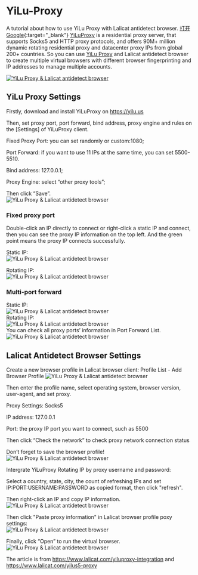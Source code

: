 # YiLu-Proxy
A tutorial about how to use YiLu Proxy with Lalicat antidetect browser.
[打开Google](https://www.google.com/){:target="_blank"} [YiLuProxy](https://www.lalicat.com/yiluproxy-integration) is a residential proxy server, that supports Socks5 and HTTP proxy protocols, and offers 90M+ million dynamic rotating residential proxy and datacenter proxy IPs from global 200+ countries. So you can use [YiLu Proxy](https://www.lalicat.com/yilus5-proxy) and Lalicat antidetect browser to create multiple virtual browsers with different browser fingerprinting and IP addresses to manage multiple accounts.

[![YiLu Proxy & Lalicat antidetect browser](https://res.cloudinary.com/marcomontalbano/image/upload/v1683786363/video_to_markdown/images/youtube--m1ZCqWAZ2cY-c05b58ac6eb4c4700831b2b3070cd403.jpg)](https://www.youtube.com/watch?v=m1ZCqWAZ2cY "YiLu Proxy & Lalicat antidetect browser")

## YiLu Proxy Settings
Firstly, download and install YiLuProxy on https://yilu.us

Then, set proxy port, port forward, bind address, proxy engine and rules on the [Settings] of YiLuProxy client.

Fixed Proxy Port: you can set randomly or custom:1080;

Port Forward: if you want to use 11 IPs at the same time, you can set 5500-5510.

Bind address: 127.0.0.1;

Proxy Engine: select “other proxy tools”;

Then click “Save”.  
![YiLu Proxy & Lalicat antidetect browser](https://help.lalicat.com/lalicat/wp-content/uploads/2022/10/image-3.png)

### Fixed proxy port
Double-click an IP directly to connect or right-click a static IP and connect, then you can see the proxy IP information on the top left. And the green point means the proxy IP connects successfully.

Static IP:  
![YiLu Proxy & Lalicat antidetect browser](https://help.lalicat.com/lalicat/wp-content/uploads/2022/10/image-4.png)

Rotating IP:  
![YiLu Proxy & Lalicat antidetect browser](https://help.lalicat.com/lalicat/wp-content/uploads/2022/10/image-5.png)

### Multi-port forward
Static IP:  
![YiLu Proxy & Lalicat antidetect browser](https://help.lalicat.com/lalicat/wp-content/uploads/2022/10/image-6.png)  
Rotating IP:  
![YiLu Proxy & Lalicat antidetect browser](https://help.lalicat.com/lalicat/wp-content/uploads/2022/10/image-7.png)  
You can check all proxy ports’ information in Port Forward List.  
![YiLu Proxy & Lalicat antidetect browser](https://help.lalicat.com/lalicat/wp-content/uploads/2022/10/image-8.png)  

## Lalicat Antidetect Browser Settings
Create a new browser profile in Lalicat browser client: Profile List - Add Browser Profile
![YiLu Proxy & Lalicat antidetect browser](https://help.lalicat.com/lalicat/wp-content/uploads/2022/10/image-9.png)

Then enter the profile name, select operating system, browser version, user-agent, and set proxy.  

Proxy Settings: Socks5  

IP address: 127.0.0.1  

Port: the proxy IP port you want to connect, such as 5500  

Then click “Check the network” to check proxy network connection status  

Don’t forget to save the browser profile!
![YiLu Proxy & Lalicat antidetect browser](https://help.lalicat.com/lalicat/wp-content/uploads/2022/10/image-10.png)

Intergrate YiLuProxy Rotating IP by proxy username and password:  

Select a country, state, city, the count of refreshing IPs and set IP:PORT:USERNAME:PASSWORD as copied format, then click "refresh".  

Then right-click an IP and copy IP information.  
![YiLu Proxy & Lalicat antidetect browser](https://help.lalicat.com/lalicat/wp-content/uploads/2022/10/image-2.png)

Then click "Paste proxy information" in Lalicat browser profile poxy settings:  
![YiLu Proxy & Lalicat antidetect browser](https://help.lalicat.com/lalicat/wp-content/uploads/2022/10/image-1.png)

Finally, click “Open” to run the virtual browser.  
![YiLu Proxy & Lalicat antidetect browser](https://help.lalicat.com/lalicat/wp-content/uploads/2022/10/image.png)

The article is from https://www.lalicat.com/yiluproxy-integration and https://www.lalicat.com/yilus5-proxy
